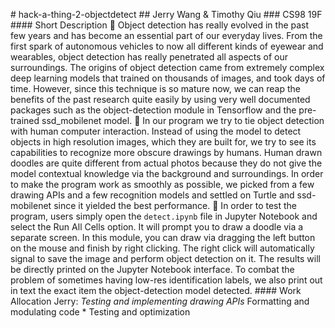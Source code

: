 #   h a c k - a - t h i n g - 2 - o b j e c t d e t e c t  
  
 # #   J e r r y   W a n g   &   T i m o t h y   Q i u  
  
 # # #   C S 9 8   1 9 F  
  
  
  
 # # # #   S h o r t   D e s c r i p t i o n  
  
  	 O b j e c t   d e t e c t i o n   h a s   r e a l l y   e v o l v e d   i n   t h e   p a s t   f e w   y e a r s   a n d   h a s   b e c o m e   a n   e s s e n t i a l   p a r t   o f   o u r   e v e r y d a y   l i v e s .   F r o m   t h e   f i r s t   s p a r k   o f   a u t o n o m o u s   v e h i c l e s   t o   n o w   a l l   d i f f e r e n t   k i n d s   o f   e y e w e a r   a n d   w e a r a b l e s ,   o b j e c t   d e t e c t i o n   h a s   r e a l l y   p e n e t r a t e d   a l l   a s p e c t s   o f   o u r   s u r r o u n d i n g s .   T h e   o r i g i n s   o f   o b j e c t   d e t e c t i o n   c a m e   f r o m   e x t r e m e l y   c o m p l e x   d e e p   l e a r n i n g   m o d e l s   t h a t   t r a i n e d   o n   t h o u s a n d s   o f   i m a g e s ,   a n d   t o o k   d a y s   o f   t i m e .   H o w e v e r ,   s i n c e   t h i s   t e c h n i q u e   i s   s o   m a t u r e   n o w ,   w e   c a n   r e a p   t h e   b e n e f i t s   o f   t h e   p a s t   r e s e a r c h   q u i t e   e a s i l y   b y   u s i n g   v e r y   w e l l   d o c u m e n t e d   p a c k a g e s   s u c h   a s   t h e   o b j e c t - d e t e c t i o n   m o d u l e   i n   T e n s o r f l o w   a n d   t h e   p r e - t r a i n e d   s s d _ m o b i l e n e t   m o d e l .  
  
  	 I n   o u r   p r o g r a m   w e   t r y   t o   t i e   o b j e c t   d e t e c t i o n   w i t h   h u m a n   c o m p u t e r   i n t e r a c t i o n .   I n s t e a d   o f   u s i n g   t h e   m o d e l   t o   d e t e c t   o b j e c t s   i n   h i g h   r e s o l u t i o n   i m a g e s ,   w h i c h   t h e y   a r e   b u i l t   f o r ,   w e   t r y   t o   s e e   i t s   c a p a b i l i t i e s   t o   r e c o g n i z e   m o r e   o b s c u r e   d r a w i n g s   b y   h u m a n s .   H u m a n   d r a w n   d o o d l e s   a r e   q u i t e   d i f f e r e n t   f r o m   a c t u a l   p h o t o s   b e c a u s e   t h e y   d o   n o t   g i v e   t h e   m o d e l   c o n t e x t u a l   k n o w l e d g e   v i a   t h e   b a c k g r o u n d   a n d   s u r r o u n d i n g s .   I n   o r d e r   t o   m a k e   t h e   p r o g r a m   w o r k   a s   s m o o t h l y   a s   p o s s i b l e ,   w e   p i c k e d   f r o m   a   f e w   d r a w i n g   A P I s   a n d   a   f e w   r e c o g n i t i o n   m o d e l s   a n d   s e t t l e d   o n   T u r t l e   a n d   s s d - m o b i l e n e t   s i n c e   i t   y i e l d e d   t h e   b e s t   p e r f o r m a n c e .  
  
  	 I n   o r d e r   t o   t e s t   t h e   p r o g r a m ,   u s e r s   s i m p l y   o p e n   t h e   ` d e t e c t . i p y n b `   f i l e   i n   J u p y t e r   N o t e b o o k   a n d   s e l e c t   t h e   R u n   A l l   C e l l s   o p t i o n .   I t   w i l l   p r o m p t   y o u   t o   d r a w   a   d o o d l e   v i a   a   s e p a r a t e   s c r e e n .   I n   t h i s   m o d u l e ,   y o u   c a n   d r a w   v i a   d r a g g i n g   t h e   l e f t   b u t t o n   o n   t h e   m o u s e   a n d   f i n i s h   b y   r i g h t   c l i c k i n g .   T h e   r i g h t   c l i c k   w i l l   a u t o m a t i c a l l y   s i g n a l   t o   s a v e   t h e   i m a g e   a n d   p e r f o r m   o b j e c t   d e t e c t i o n   o n   i t .   T h e   r e s u l t s   w i l l   b e   d i r e c t l y   p r i n t e d   o n   t h e   J u p y t e r   N o t e b o o k   i n t e r f a c e .   T o   c o m b a t   t h e   p r o b l e m   o f   s o m e t i m e s   h a v i n g   l o w - r e s   i d e n t i f i c a t i o n   l a b e l s ,   w e   a l s o   p r i n t   o u t   i n   t e x t   t h e   e x a c t   i t e m   t h e   o b j e c t - d e t e c t i o n   m o d e l   d e t e c t e d .  
  
  
  
 # # # #   W o r k   A l l o c a t i o n  
  
 J e r r y :  
  
 *   T e s t i n g   a n d   i m p l e m e n t i n g   d r a w i n g   A P I s  
 *   F o r m a t t i n g   a n d   m o d u l a t i n g   c o d e  
 *   T e s t i n g   a n d   o p t i m i z a t i o n 